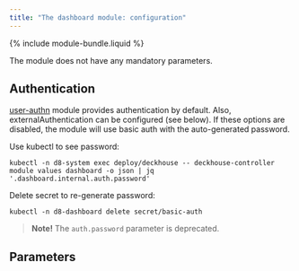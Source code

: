 ```yaml
---
title: "The dashboard module: configuration"
---
```


{% include module-bundle.liquid %}

The module does not have any mandatory parameters.

## Authentication

[user-authn](/documentation/v1/modules/150-user-authn/) module provides authentication by default. Also, externalAuthentication can be configured (see below).
If these options are disabled, the module will use basic auth with the auto-generated password.

Use kubectl to see password:

```shell
kubectl -n d8-system exec deploy/deckhouse -- deckhouse-controller module values dashboard -o json | jq '.dashboard.internal.auth.password'
```

Delete secret to re-generate password:

```shell
kubectl -n d8-dashboard delete secret/basic-auth
```

> **Note!** The `auth.password` parameter is deprecated.

## Parameters

<!-- SCHEMA -->
